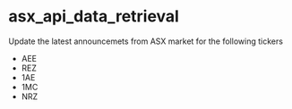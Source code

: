 # asx_api_data_retrieval

Update the latest announcemets from ASX market for the following tickers
- AEE
- REZ
- 1AE
- 1MC
- NRZ